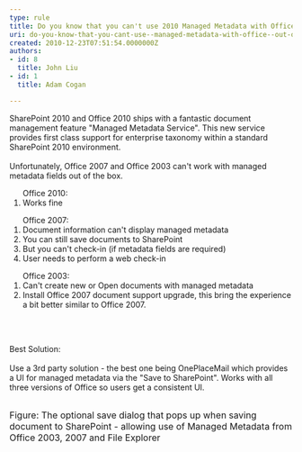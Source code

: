```yaml
---
type: rule
title: Do you know that you can't use 2010 Managed Metadata with Office 2007 out of the box?
uri: do-you-know-that-you-cant-use--managed-metadata-with-office--out-of-the-box
created: 2010-12-23T07:51:54.0000000Z
authors:
- id: 8
  title: John Liu
- id: 1
  title: Adam Cogan

---
```




<span class='intro'> SharePoint 2010 and Office 2010 ships with a fantastic document management feature &quot;Managed Metadata Service&quot;. This new service provides first class support for enterprise taxonomy within a standard SharePoint 2010 environment. <br>
<br>
Unfortunately, Office 2007 and Office 2003 can't work with managed metadata fields out of the box. <br>
 </span>

<ol>Office 2010&#58; 
   <li>Works fine </li></ol><ol>Office 2007&#58; 
   <li>Document information can't display managed metadata </li><li>You can still save documents to SharePoint </li><li>But you can't check-in (if metadata fields are required) </li><li>User needs to perform a web check-in </li></ol><ol>Office 2003&#58; 
   <li>Can't create new or Open documents with managed metadata </li><li>Install Office 2007 document support upgrade, this bring the experience a bit better similar to Office 2007. </li></ol>&#160;<span style="color&#58;black;"><br> 
&#160;&#160;&#160;&#160;&#160;&#160;<br> </span><p>Best Solution&#58;<br> 
   <br> Use a 3rd party solution - the best one being OnePlaceMail which provides a UI for managed metadata via the &quot;Save to SharePoint&quot;. Works with all three versions of Office so users get a consistent UI. 
   <br> 
   <br> 
   <img class="ms-rteCustom-ImageArea" src="OnePlaceMail.jpg" alt="" /></p> 
<font class="ms-rteCustom-FigureNormal" size="+0">Figure&#58; The optional save dialog that pops up when saving document to SharePoint - allowing use of Managed Metadata from Office 2003, 2007 and File Explorer</font>


